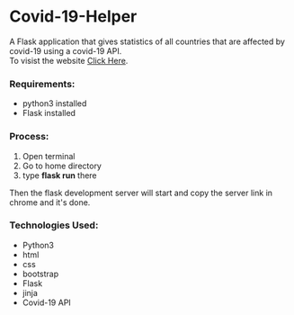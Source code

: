 # Covid-19-Helper
A Flask application that gives statistics of all countries that are affected by covid-19 using a covid-19 API.\
To visist the website [Click Here](https://covid19-helper.up.railway.app/).
### Requirements:
* python3 installed
* Flask installed
### Process:
1. Open terminal
2. Go to home directory
3. type **flask run** there


Then the flask development server will start and copy the server link in chrome and it's done.

### Technologies Used:
* Python3
* html
* css
* bootstrap
* Flask
* jinja
* Covid-19 API
